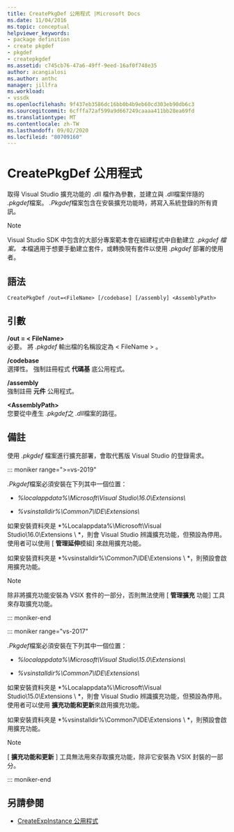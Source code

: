 ```yaml
---
title: CreatePkgDef 公用程式 |Microsoft Docs
ms.date: 11/04/2016
ms.topic: conceptual
helpviewer_keywords:
- package definition
- create pkgdef
- pkgdef
- createpkgdef
ms.assetid: c745cb76-47a6-49ff-9eed-16af0f748e35
author: acangialosi
ms.author: anthc
manager: jillfra
ms.workload:
- vssdk
ms.openlocfilehash: 9f437eb3586dc16bb0b4b9eb60cd303eb90db6c3
ms.sourcegitcommit: 6cfffa72af599a9d667249caaaa411bb28ea69fd
ms.translationtype: MT
ms.contentlocale: zh-TW
ms.lasthandoff: 09/02/2020
ms.locfileid: "80709160"
---
```

# <a name="createpkgdef-utility"></a>CreatePkgDef 公用程式
取得 Visual Studio 擴充功能的 .dll 檔作為參數，並建立與 *.dll*檔案伴隨的 *.pkgdef*檔案。 *.Pkgdef*檔案包含在安裝擴充功能時，將寫入系統登錄的所有資訊。

> [!NOTE]
> Visual Studio SDK 中包含的大部分專案範本會在組建程式中自動建立 *.pkgdef 檔案。* 本檔適用于想要手動建立套件，或轉換現有套件以使用 *.pkgdef*  部署的使用者。

## <a name="syntax"></a>語法

```
CreatePkgDef /out=<FileName> [/codebase] [/assembly] <AssemblyPath>
```

## <a name="arguments"></a>引數
**/out = &lt; FileName&gt;**\
必要。 將 *.pkgdef* 輸出檔的名稱設定為 &lt; FileName &gt; 。

**/codebase**\
選擇性。 強制註冊程式 **代碼基** 底公用程式。

**/assembly**\
強制註冊 **元件** 公用程式。

**&lt;AssemblyPath&gt;**\
您要從中產生 *.pkgdef*之 *.dll*檔案的路徑。

## <a name="remarks"></a>備註
使用 *.pkgdef* 檔案進行擴充部署，會取代舊版 Visual Studio 的登錄需求。

::: moniker range=">=vs-2019"

*.Pkgdef*檔案必須安裝在下列其中一個位置：

- *%localappdata%\Microsoft\Visual Studio\16.0\Extensions\\*

- *%vsinstalldir%\Common7\IDE\Extensions\\*

如果安裝資料夾是 *%Localappdata%\Microsoft\Visual Studio\16.0\Extensions \\ *，則會 Visual Studio 辨識擴充功能，但預設為停用。 使用者可以使用 [ **管理延伸**模組] 來啟用擴充功能。

如果安裝資料夾是 *%vsinstalldir%\Common7\IDE\Extensions \\ *，則預設會啟用擴充功能。

> [!NOTE]
> 除非將擴充功能安裝為 VSIX 套件的一部分，否則無法使用 [ **管理擴充** 功能] 工具來存取擴充功能。

::: moniker-end

::: moniker range="vs-2017"

*.Pkgdef*檔案必須安裝在下列其中一個位置：

- *%localappdata%\Microsoft\Visual Studio\15.0\Extensions\\*

- *%vsinstalldir%\Common7\IDE\Extensions\\*

如果安裝資料夾是 *%Localappdata%\Microsoft\Visual Studio\15.0\Extensions \\ *，則會 Visual Studio 辨識擴充功能，但預設為停用。 使用者可以使用 **擴充功能和更新**來啟用擴充功能。

如果安裝資料夾是 *%vsinstalldir%\Common7\IDE\Extensions \\ *，則預設會啟用擴充功能。

> [!NOTE]
> [ **擴充功能和更新** ] 工具無法用來存取擴充功能，除非它安裝為 VSIX 封裝的一部分。

::: moniker-end

## <a name="see-also"></a>另請參閱
- [CreateExpInstance 公用程式](../../extensibility/internals/createexpinstance-utility.md)
